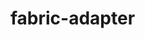 <!--
SPDX-FileCopyrightText: 2022 Open Networking Foundation <info@opennetworking.org>
SPDX-FileCopyrightText: 2022 Intel Corporation

SPDX-License-Identifier: Apache-2.0
-->

# fabric-adapter